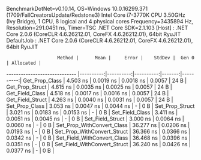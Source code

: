 
BenchmarkDotNet=v0.10.14, OS=Windows 10.0.16299.371 (1709/FallCreatorsUpdate/Redstone3)
Intel Core i7-3770K CPU 3.50GHz (Ivy Bridge), 1 CPU, 8 logical and 4 physical cores
Frequency=3435894 Hz, Resolution=291.0451 ns, Timer=TSC
.NET Core SDK=2.1.103
  [Host]     : .NET Core 2.0.6 (CoreCLR 4.6.26212.01, CoreFX 4.6.26212.01), 64bit RyuJIT
  DefaultJob : .NET Core 2.0.6 (CoreCLR 4.6.26212.01, CoreFX 4.6.26212.01), 64bit RyuJIT


                       Method |      Mean |     Error |    StdDev |  Gen 0 | Allocated |
----------------------------- |----------:|----------:|----------:|-------:|----------:|
               Get_Prop_Class |  4.503 ns | 0.0019 ns | 0.0018 ns | 0.0057 |      24 B |
              Get_Prop_Struct |  4.615 ns | 0.0035 ns | 0.0025 ns | 0.0057 |      24 B |
              Get_Field_Class |  4.518 ns | 0.0017 ns | 0.0016 ns | 0.0057 |      24 B |
             Get_Field_Struct |  4.263 ns | 0.0040 ns | 0.0031 ns | 0.0057 |      24 B |
               Set_Prop_Class |  3.053 ns | 0.0047 ns | 0.0044 ns |      - |       0 B |
              Set_Prop_Struct |  3.021 ns | 0.0183 ns | 0.0153 ns |      - |       0 B |
              Set_Field_Class |  3.411 ns | 0.0051 ns | 0.0045 ns |      - |       0 B |
             Set_Field_Struct |  3.000 ns | 0.0064 ns | 0.0060 ns |      - |       0 B |
   Set_Prop_WithConvert_Class | 36.277 ns | 0.0206 ns | 0.0193 ns |      - |       0 B |
  Set_Prop_WithConvert_Struct | 36.366 ns | 0.0366 ns | 0.0342 ns |      - |       0 B |
  Set_Field_WithConvert_Class | 36.468 ns | 0.0396 ns | 0.0351 ns |      - |       0 B |
 Set_Field_WithConvert_Struct | 36.240 ns | 0.0426 ns | 0.0377 ns |      - |       0 B |
